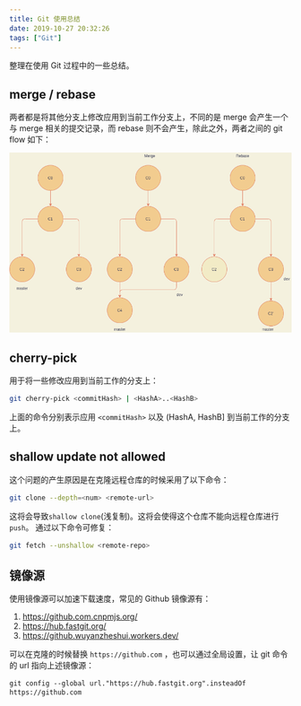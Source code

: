 ```yaml
---
title: Git 使用总结
date: 2019-10-27 20:32:26
tags: ["Git"]
---
```


整理在使用 Git 过程中的一些总结。

<!-- More -->

## merge / rebase

两者都是将其他分支上修改应用到当前工作分支上，不同的是 merge 会产生一个与 merge 相关的提交记录，而 rebase 则不会产生，除此之外，两者之间的 git flow 如下：

![rebase-merge](Git-使用总结/rebase-merge.png)

## cherry-pick

用于将一些修改应用到当前工作的分支上：

```bash
git cherry-pick <commitHash> | <HashA>..<HashB>
```

上面的命令分别表示应用 `<commitHash>` 以及 (HashA, HashB] 到当前工作的分支上。

## shallow update not allowed

这个问题的产生原因是在克隆远程仓库的时候采用了以下命令：

```bash
git clone --depth=<num> <remote-url>
```

这将会导致`shallow clone`(浅复制)。这将会使得这个仓库不能向远程仓库进行`push`。
通过以下命令可修复：
```bash
git fetch --unshallow <remote-repo>
```

## 镜像源

使用镜像源可以加速下载速度，常见的 Github 镜像源有：

1. https://github.com.cnpmjs.org/
2. https://hub.fastgit.org/
3. https://github.wuyanzheshui.workers.dev/

可以在克隆的时候替换 `https://github.com` ，也可以通过全局设置，让 git 命令的 url 指向上述镜像源：

```shell
git config --global url."https://hub.fastgit.org".insteadOf https://github.com
```


